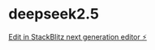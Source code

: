 # deepseek2.5

[Edit in StackBlitz next generation editor ⚡️](https://stackblitz.com/~/github.com/getcibi/deepseek2.5)